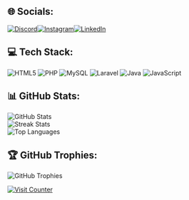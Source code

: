 <h2>🌐 Socials:</h2>
<p style="display: flex; gap: 0px; align-items: center; justify-content: start;">
  <a href="https://discordapp.com/users/773053579279204372" style="display: flex;">
    <img src="https://img.shields.io/badge/Discord-%237289DA.svg?style=for-the-badge&logo=discord&logoColor=white" alt="Discord">
  </a>
  <a href="https://www.instagram.com/carloss_sirait/" style="display: flex;">
    <img src="https://img.shields.io/badge/Instagram-%23E4405F.svg?style=for-the-badge&logo=instagram&logoColor=white" alt="Instagram">
  </a>
  <a href="https://www.linkedin.com/in/carlos-sirait-48129a336/" style="display: flex;">
    <img src="https://img.shields.io/badge/LinkedIn-%230077B5.svg?style=for-the-badge&logo=linkedin&logoColor=white" alt="LinkedIn">
  </a>
</p>

<h2>💻 Tech Stack:</h2>
<p>
  <img src="https://img.shields.io/badge/html5-%23E34F26.svg?style=for-the-badge&logo=html5&logoColor=white" alt="HTML5">
  <img src="https://img.shields.io/badge/php-%23777BB4.svg?style=for-the-badge&logo=php&logoColor=white" alt="PHP">
  <img src="https://img.shields.io/badge/mysql-4479A1.svg?style=for-the-badge&logo=mysql&logoColor=white" alt="MySQL">
  <img src="https://img.shields.io/badge/laravel-%23FF2D20.svg?style=for-the-badge&logo=laravel&logoColor=white" alt="Laravel">
  <img src="https://img.shields.io/badge/java-%23ED8B00.svg?style=for-the-badge&logo=openjdk&logoColor=white" alt="Java">
  <img src="https://img.shields.io/badge/javascript-%23323330.svg?style=for-the-badge&logo=javascript&logoColor=%23F7DF1E" alt="JavaScript">
</p>

<h2>📊 GitHub Stats:</h2>
<p>
  <img src="https://github-readme-stats.vercel.app/api?username=CarlossAja&theme=neon&hide_border=false&include_all_commits=true&count_private=true" alt="GitHub Stats">
  <br>
  <img src="https://nirzak-streak-stats.vercel.app/?user=CarlossAja&theme=neon&hide_border=false" alt="Streak Stats">
  <br>
  <img src="https://github-readme-stats.vercel.app/api/top-langs/?username=CarlossAja&theme=neon&hide_border=false&include_all_commits=true&count_private=true&layout=compact" alt="Top Languages">
</p>

<h2>🏆 GitHub Trophies:</h2>
<p>
  <img src="https://github-profile-trophy.vercel.app/?username=CarlossAja&theme=radical&no-frame=false&no-bg=true&margin-w=4" alt="GitHub Trophies">
</p>

<p>
  <a href="https://visitcount.itsvg.in">
    <img src="https://visitcount.itsvg.in/api?id=CarlossAja&icon=0&color=0" alt="Visit Counter">
  </a>
</p>
